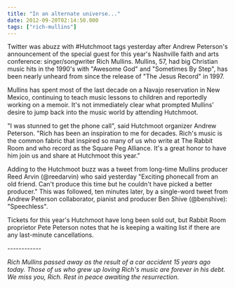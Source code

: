 ```yaml
---
title: "In an alternate universe..."
date: 2012-09-20T02:14:50.000
tags: ["rich-mullins"]
---
```


Twitter was abuzz with #Hutchmoot tags yesterday after Andrew Peterson's announcement of the special guest for this year's Nashville faith and arts conference: singer/songwriter Rich Mullins. Mullins, 57, had big Christian music hits in the 1990's with "Awesome God" and "Sometimes By Step", has been nearly unheard from since the release of "The Jesus Record" in 1997.

Mullins has spent most of the last decade on a Navajo reservation in New Mexico, continuing to teach music lessons to children and reportedly working on a memoir. It's not immediately clear what prompted Mullins' desire to jump back into the music world by attending Hutchmoot.

"I was stunned to get the phone call", said Hutchmoot organizer Andrew Peterson. "Rich has been an inspiration to me for decades. Rich's music is the common fabric that inspired so many of us who write at The Rabbit Room and who record as the Square Peg Alliance. It's a great honor to have him join us and share at Hutchmoot this year."

Adding to the Hutchmoot buzz was a tweet from long-time Mullins producer Reed Arvin (@reedarvin) who said yesterday "Exciting phonecall from an old friend. Can't produce this time but he couldn't have picked a better producer." This was followed, ten minutes later, by a single-word tweet from Andrew Peterson collaborator, pianist and producer Ben Shive (@benshive): "Speechless".

Tickets for this year's Hutchmoot have long been sold out, but Rabbit Room proprietor Pete Peterson notes that he is keeping a waiting list if there are any last-minute cancellations.

\------------

_Rich Mullins passed away as the result of a car accident 15 years ago today. Those of us who grew up loving Rich's music are forever in his debt. We miss you, Rich. Rest in peace awaiting the resurrection._
